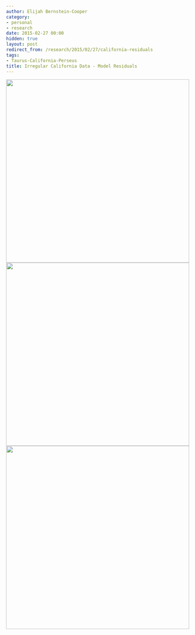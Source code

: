 ```yaml
---
author: Elijah Bernstein-Cooper
category:
- personal
- research
date: 2015-02-27 00:00
hidden: true
layout: post
redirect_from: /research/2015/02/27/california-residuals
tags:
- Taurus-California-Perseus
title: Irregular California Data - Model Residuals
---
```


<img src="/media/2015/02/27/california_residual_pdf.png" width="500px"/>

  <img src="/media/2015/02/27/taurus_residual_pdf.png" width="500px"/>

  <img src="/media/2015/02/27/perseus_residual_pdf.png" width="500px"/>